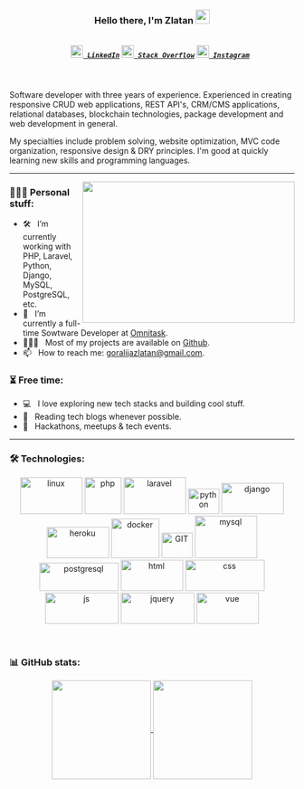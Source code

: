 <h3 align="center">
  Hello there, I'm Zlatan <img src="https://media.giphy.com/media/hvRJCLFzcasrR4ia7z/giphy.gif" width="25px">
</h3>
<h5 align="center">
  <code>
    <a href="https://www.linkedin.com/in/zlatan-goralija/" title="LinkedIn Profile"><img width="22" src="https://github.com/zumrudu-anka/zumrudu-anka/blob/master/images/linkedin.svg"> LinkedIn</a></code>
  <code><a href="https://stackoverflow.com/users/10000772/zlatan" title="Stack Overflow Profile"><img width="22" src="https://github.com/zumrudu-anka/zumrudu-anka/blob/master/images/stackoverflow.svg"> Stack Overflow</a></code>
  <code><a href="https://www.instagram.com/zlatan.goralija/" title="Instagram Profile"><img width="22" src="https://github.com/zumrudu-anka/zumrudu-anka/blob/master/images/instagram.svg"> Instagram</a></code>
</h5>
<br>

Software developer with three years of experience. Experienced in creating responsive CRUD web applications, REST API's, CRM/CMS applications, relational databases, blockchain technologies, package development and web development in general.

My specialties include problem solving, website optimization, MVC code organization, responsive design & DRY principles. I'm good at quickly learning new skills and programming languages. 

<hr>

<img align="right" height="250" width="375" alt="" src="https://www.mygo.ge/uploads/blog/1584023795.jpg" />

### 👨🏻‍💻 Personal stuff:

- 🛠 &nbsp; I’m currently working with PHP, Laravel, Python, Django, MySQL, PostgreSQL, etc.
- 🚀 &nbsp; I’m currently a full-time Sowtware Developer at [Omnitask](https://omnitask.ba).
- 👨🏻‍💻 &nbsp; Most of my projects are available on [Github](https://github.com/zlatangoralija).
- 📫 &nbsp; How to reach me: <a href="mailto:goralijazlatan@gmail.com">goralijazlatan@gmail.com</a>.

### ⏳ Free time:

- 💻 &nbsp; I love exploring new tech stacks and building cool stuff.
- 📰 &nbsp; Reading tech blogs whenever possible.
- 🍕 &nbsp; Hackathons, meetups & tech events.

<hr>

### 🛠 Technologies:

<p align="center">
  <img src="https://www.vectorlogo.zone/logos/linux/linux-ar21.svg" alt="linux" width="110" height="65"/>
  <img src="https://www.vectorlogo.zone/logos/php/php-icon.svg" alt="php" width="65" height="65"/>
  <img src="https://www.vectorlogo.zone/logos/laravel/laravel-ar21.svg" alt="laravel" width="110" height="65"/>
  <img src="https://www.vectorlogo.zone/logos/python/python-icon.svg" alt="python" width="55" height="45"/>
  <img src="https://www.vectorlogo.zone/logos/djangoproject/djangoproject-ar21.svg" alt="django" width="110" height="55"/>
  <img src="https://www.vectorlogo.zone/logos/heroku/heroku-ar21.svg" alt="heroku" width="110" height="55"/>
  <img src="https://www.vectorlogo.zone/logos/docker/docker-icon.svg" alt="docker" width="85" height="70"/> 
  <img src="https://www.vectorlogo.zone/logos/git-scm/git-scm-icon.svg" alt="GIT" width="55" height="45"/> 
  <img src="https://www.vectorlogo.zone/logos/mysql/mysql-ar21.svg" alt="mysql" width="110" height="75"/>
  <img src="https://www.vectorlogo.zone/logos/postgresql/postgresql-horizontal.svg" alt="postgresql" width="140" height="50"/>
  <img src="https://www.vectorlogo.zone/logos/w3_html5/w3_html5-ar21.svg" alt="html" width="110" height="55"/>
  <img src="https://www.vectorlogo.zone/logos/netlifyapp_watercss/netlifyapp_watercss-ar21.svg" alt="css" width="140" height="55"/>
  <img src="https://www.vectorlogo.zone/logos/javascript/javascript-horizontal.svg" alt="js" width="130" height="55"/>
  <img src="https://www.vectorlogo.zone/logos/jquery/jquery-horizontal.svg" alt="jquery" width="130" height="55"/>
  <img src="https://www.vectorlogo.zone/logos/vuejs/vuejs-ar21.svg" alt="vue" width="110" height="55"/>
</p>

<br>

### 📊 GitHub stats:

<p align=center>
  <a href="https://github.com/zlatangoralija/zlatangoralija" title="Go to Source">
    <img height=175 align="center" src="https://github-readme-stats.vercel.app/api?username=zlatangoralija&show_icons=true&theme=gotham">
  </a>
  <a href="https://github.com/zlatangoralija/zlatangoralija">
  <img height=175 align="center" src="https://github-readme-stats.vercel.app/api/top-langs/?username=zlatangoralija&hide=c%23,powershell,java&title_color=2aa889&text_color=99d1ce&icon_color=2bbc8a&bg_color=0c1014&langs_count=8&layout=compact" />
  </a>
  
</p>

<!---
<img alt="zlatangoralija's Activity Graph" src="https://activity-graph.herokuapp.com/graph?username=zlatangoralija&bg_color=0D1117&color=258f76&line=258f76&point=FFFFFF&hide_border=true" />
--->
